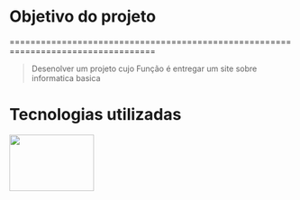 # **Objetivo do projeto** 

==================================================================================

>Desenolver um projeto cujo Função é entregar um site sobre informatica basica


# **Tecnologias utilizadas** 


<img src="https://user-images.githubusercontent.com/30186107/29488525-f55a69d0-84da-11e7-8a39-5476f663b5eb.png" width="150" height="100" />

